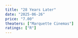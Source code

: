 ```yaml
---
title: "28 Years Later"
date: "2025-06-26"
price: "7.00"
theaters: ["Marquette Cinemas"]
ratings: ["R"]
---
```

